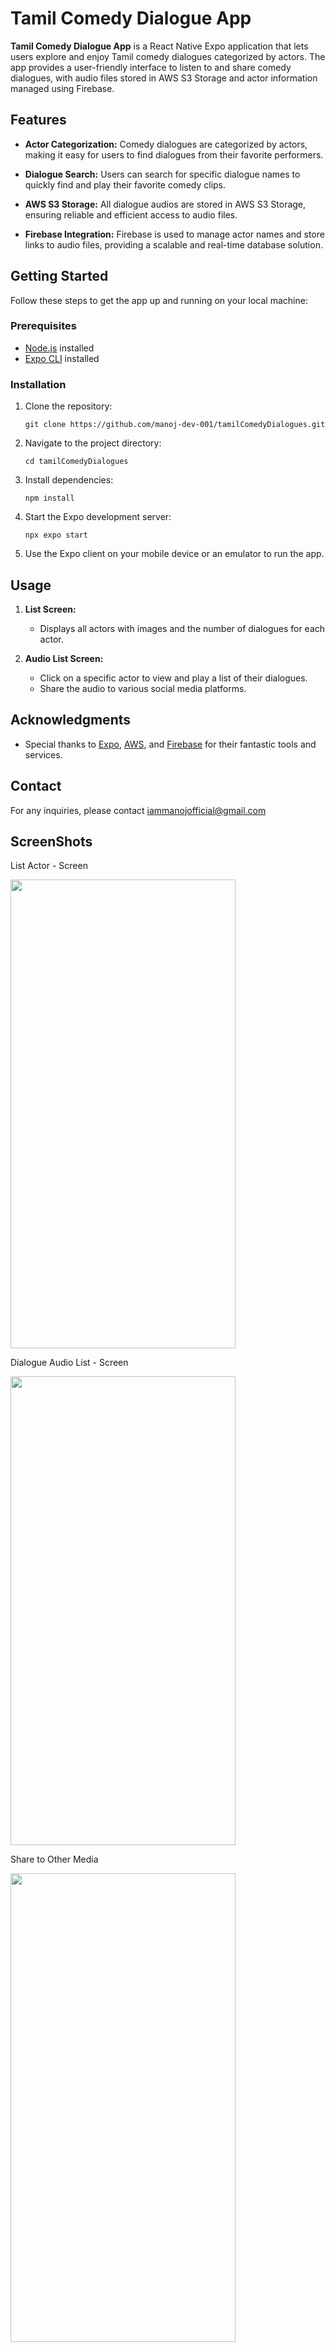 # Tamil Comedy Dialogue App

**Tamil Comedy Dialogue App** is a React Native Expo application that lets users explore and enjoy Tamil comedy dialogues categorized by actors. The app provides a user-friendly interface to listen to and share comedy dialogues, with audio files stored in AWS S3 Storage and actor information managed using Firebase.

## Features

- **Actor Categorization:** Comedy dialogues are categorized by actors, making it easy for users to find dialogues from their favorite performers.

- **Dialogue Search:** Users can search for specific dialogue names to quickly find and play their favorite comedy clips.

- **AWS S3 Storage:** All dialogue audios are stored in AWS S3 Storage, ensuring reliable and efficient access to audio files.

- **Firebase Integration:** Firebase is used to manage actor names and store links to audio files, providing a scalable and real-time database solution.

## Getting Started

Follow these steps to get the app up and running on your local machine:

### Prerequisites

- [Node.js](https://nodejs.org/) installed
- [Expo CLI](https://docs.expo.dev/get-started/installation/) installed

### Installation

1. Clone the repository:

    ```
    git clone https://github.com/manoj-dev-001/tamilComedyDialogues.git
    ```

2. Navigate to the project directory:

    ```
    cd tamilComedyDialogues
    ```

3. Install dependencies:

    ```
    npm install
    ```

4. Start the Expo development server:

    ```
    npx expo start
    ```

5. Use the Expo client on your mobile device or an emulator to run the app.

## Usage

1. **List Screen:**
   - Displays all actors with images and the number of dialogues for each actor.

2. **Audio List Screen:**
   - Click on a specific actor to view and play a list of their dialogues.
   - Share the audio to various social media platforms.

## Acknowledgments

- Special thanks to [Expo](https://expo.dev/), [AWS](https://aws.amazon.com/), and [Firebase](https://firebase.google.com/) for their fantastic tools and services.

## Contact

For any inquiries, please contact iammanojofficial@gmail.com

## ScreenShots
<p>List Actor - Screen</p><img src="https://github.com/manoj-dev-001/tamilComedyDialogues/assets/111769769/98c96377-0caf-49b1-91af-16aabfacb94a" width="360" height="750">
<p>Dialogue Audio List - Screen</p><img src="https://github.com/manoj-dev-001/tamilComedyDialogues/assets/111769769/d3a37d51-ca94-40fc-b6ff-35bcde40a356" width="360" height="750">
<p>Share to Other Media</p><img src="https://github.com/manoj-dev-001/tamilComedyDialogues/assets/111769769/25afbf7a-2ba0-4951-a5a7-061eb49ecef7" width="360" height="750">
